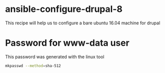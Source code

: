 # ansible-configure-drupal-8

This recipe will help us to configure a bare ubuntu 16.04 machine for drupal

# Password for www-data user

This password was generated with the linux tool 

```bash
mkpasswd --method=sha-512
```
